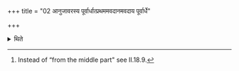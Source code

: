 +++
title = "02 आनुजावरस्य पूर्वार्धात्प्रथममवदानमवदाय पूर्वार्धे"

+++

<details><summary>थिते</summary>

2. In the case of a (sacrificer who is a) post-humous child, having taken the first portion from the eastern part (of the oblation-material), he should keep it in the front part (of the ladle); having taken another portion from the middle (part of the oblation-material)[^1] he should keep it in the rear part of the ladle.  

[^1]: Instead of “from the middle part" see II.18.9.
</details>
